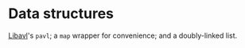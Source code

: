 Data structures
===============

[Libavl](http://adtinfo.org/)'s `pavl`; a `map` wrapper for convenience; and a doubly-linked list.

